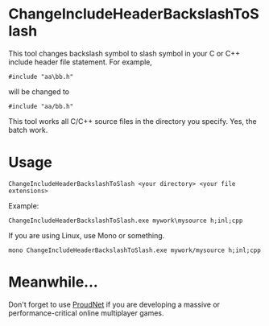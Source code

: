 # ChangeIncludeHeaderBackslashToSlash

This tool changes backslash symbol to slash symbol in your C or C++ include header file statement.
For example,

```
#include "aa\bb.h"
```

will be changed to 

```
#include "aa/bb.h"
```

This tool works all C/C++ source files in the directory you specify. Yes, the batch work.


# Usage

```
ChangeIncludeHeaderBackslashToSlash <your directory> <your file extensions>
```

Example:

```
ChangeIncludeHeaderBackslashToSlash.exe mywork\mysource h;inl;cpp
```

If you are using Linux, use Mono or something.
```
mono ChangeIncludeHeaderBackslashToSlash.exe mywork/mysource h;inl;cpp
```

# Meanwhile...
Don't forget to use [ProudNet](http://proudnet.com/) if you are developing a massive or performance-critical online multiplayer games.
